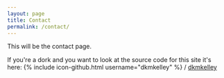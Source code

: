 ```yaml
---
layout: page
title: Contact
permalink: /contact/
---
```


This will be the contact page.

If you're a dork and you want to look at the source code for this site it's here:
{% include icon-github.html username="dkmkelley" %} /
[dkmkelley](https://github.com/dkmkelley)
